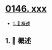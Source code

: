 # [0146. xxx](https://github.com/Tdahuyou/TNotes.leetcode/tree/main/notes/0146.%20xxx)

<!-- region:toc -->

- [1. 📝 概述](#1--概述)

<!-- endregion:toc -->

## 1. 📝 概述

